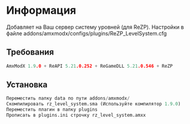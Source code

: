 # Информация

Добавляет на Ваш сервер систему уровней (для ReZP). Настройки в файле addons/amxmodx/configs/plugins/ReZP_LevelSystem.cfg

## Требования
```c
AmxModX 1.9.0 + ReAPI 5.21.0.252 + ReGameDLL 5.21.0.546 + ReZP
```
## Установка

```python
Переместить папку data по пути addons/amxmodx/
Скомпилировать rz_level_system.sma (Используйте компилятор 1.9.0)
Переместить плагин в папку plugins
Прописать в plugins.ini строчку rz_level_system.amxx
```

